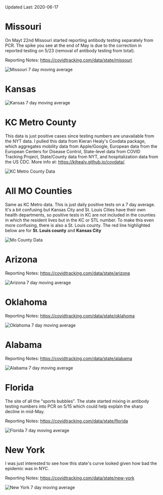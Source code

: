 Updated Last: 2020-06-17

# Missouri

On Mayt 22nd Missouri started reporting antibody testing separately from PCR. The spike you see at the end of May is due to the correction in reported testing on 5/23 (removal of antibody testing from total).

Reporting Notes: https://covidtracking.com/data/state/missouri

![Missouri 7 day moving average](images/missouri.png)

# Kansas

![Kansas 7 day moving average](images/ks.png)

# KC Metro County

This data is just positive cases since testing numbers are unavailable from the NYT data. I pulled this data from Kieran Healy's Covdata package, which aggregates mobility data from Apple/Google, European data from the European Centers for Disease Control, State-level data from COVID Tracking Project, State/County data from NYT, and hospitalization data from the US CDC. More info at: https://kjhealy.github.io/covdata/.

![KC Metro County Data](images/metro_counties.png)

# All MO Counties

Same as KC Metro data. This is just daily positive tests on a 7 day average. It's a bit confusing but Kansas City and St. Louis Cities have their own health departments, so positive tests in KC are not included in the counties in which the resident lives but in the KC or STL number. To make this even more confusing, there is also a St. Louis county. The red line highlighted below are for **St. Louis county** and **Kansas City**

![Mo County Data](images/mo_counties.png)

# Arizona

Reporting Notes: https://covidtracking.com/data/state/arizona


![Arizona 7 day moving average](images/az.png)

# Oklahoma

Reporting Notes: https://covidtracking.com/data/state/oklahoma


![Oklahoma 7 day moving average](images/ok.png)

# Alabama

Reporting Notes: https://covidtracking.com/data/state/alabama


![Alabama 7 day moving average](images/al.png)

# Florida

The site of all the "sports bubbles". The state started mixing in antibody testing numbers into PCR on 5/15 which could help explain the sharp decline in mid-May.

Reporting Notes: https://covidtracking.com/data/state/florida


![Florida 7 day moving average](images/fl.png)

# New York

I was just interested to see how this state's curve looked given how bad the epidemic was in NYC.

Reporting Notes: https://covidtracking.com/data/state/new-york


![New York 7 day moving average](images/ny.png)